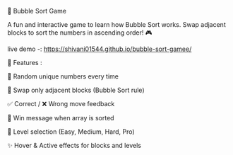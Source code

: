 🧠 Bubble Sort Game

A fun and interactive game to learn how Bubble Sort works.
Swap adjacent blocks to sort the numbers in ascending order! 🎮

  live demo -:  https://shivani01544.github.io/bubble-sort-gamee/


🚀 Features :

🎲 Random unique numbers every time

🔄 Swap only adjacent blocks (Bubble Sort rule)

✅ Correct / ❌ Wrong move feedback

🎉 Win message when array is sorted

🔘 Level selection (Easy, Medium, Hard, Pro)

✨ Hover & Active effects for blocks and levels
